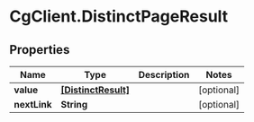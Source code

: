 # CgClient.DistinctPageResult

## Properties

Name | Type | Description | Notes
------------ | ------------- | ------------- | -------------
**value** | [**[DistinctResult]**](DistinctResult.md) |  | [optional] 
**nextLink** | **String** |  | [optional] 


